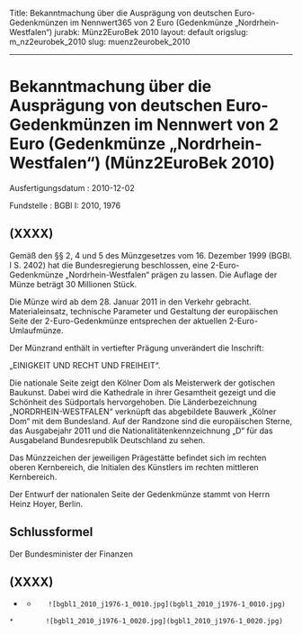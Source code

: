 Title: Bekanntmachung über die Ausprägung von deutschen Euro-Gedenkmünzen im Nennwert365
  von 2 Euro (Gedenkmünze „Nordrhein-Westfalen“)
jurabk: Münz2EuroBek 2010
layout: default
origslug: m_nz2eurobek_2010
slug: muenz2eurobek_2010

---

# Bekanntmachung über die Ausprägung von deutschen Euro-Gedenkmünzen im Nennwert von 2 Euro (Gedenkmünze „Nordrhein-Westfalen“) (Münz2EuroBek 2010)

Ausfertigungsdatum
:   2010-12-02

Fundstelle
:   BGBl I: 2010, 1976


## (XXXX)

Gemäß den §§ 2, 4 und 5 des Münzgesetzes vom 16. Dezember 1999 (BGBl.
I S. 2402) hat die Bundesregierung beschlossen, eine 2-Euro-
Gedenkmünze „Nordrhein-Westfalen“ prägen zu lassen. Die Auflage der
Münze beträgt 30 Millionen Stück.

Die Münze wird ab dem 28. Januar 2011 in den Verkehr gebracht.
Materialeinsatz, technische Parameter und Gestaltung der europäischen
Seite der 2-Euro-Gedenkmünze entsprechen der aktuellen 2-Euro-
Umlaufmünze.

Der Münzrand enthält in vertiefter Prägung unverändert die Inschrift:

„EINIGKEIT UND RECHT UND FREIHEIT“.

Die nationale Seite zeigt den Kölner Dom als Meisterwerk der gotischen
Baukunst. Dabei wird die Kathedrale in ihrer Gesamtheit gezeigt und
die Schönheit des Südportals hervorgehoben. Die Länderbezeichnung
„NORDRHEIN-WESTFALEN“ verknüpft das abgebildete Bauwerk „Kölner Dom“
mit dem Bundesland. Auf der Randzone sind die europäischen Sterne, das
Ausgabejahr 2011 und die Nationalitätenkennzeichnung „D“ für das
Ausgabeland Bundesrepublik Deutschland zu sehen.

Das Münzzeichen der jeweiligen Prägestätte befindet sich im rechten
oberen Kernbereich, die Initialen des Künstlers im rechten mittleren
Kernbereich.

Der Entwurf der nationalen Seite der Gedenkmünze stammt von Herrn
Heinz Hoyer, Berlin.


## Schlussformel

Der Bundesminister der Finanzen


## (XXXX)


*    *        ![bgbl1_2010_j1976-1_0010.jpg](bgbl1_2010_j1976-1_0010.jpg)
    *        ![bgbl1_2010_j1976-1_0020.jpg](bgbl1_2010_j1976-1_0020.jpg)


